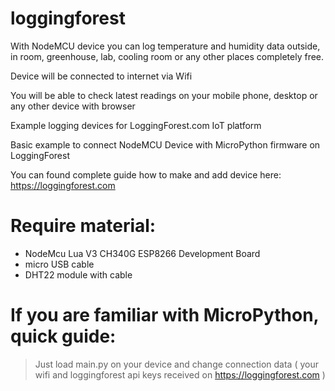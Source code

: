 # loggingforest

With NodeMCU device you can log temperature and humidity data outside, in room, greenhouse, lab, cooling room or any other places completely free.

Device will be connected to internet via Wifi

You will be able to check latest readings on your mobile phone, desktop or any other device with browser

Example logging devices for LoggingForest.com IoT platform

Basic example to connect NodeMCU Device with MicroPython firmware on LoggingForest

You can found complete guide how to make and add device here: https://loggingforest.com

# Require material:

  - NodeMcu Lua V3 CH340G ESP8266 Development Board
  - micro USB cable
  - DHT22 module with cable

# If you are familiar with MicroPython, quick guide:

  > Just load main.py on your device and change connection data ( your wifi and loggingforest api keys received on https://loggingforest.com )